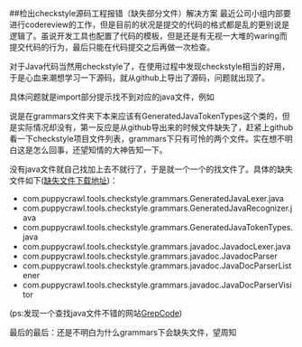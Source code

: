 ##检出checkstyle源码工程报错（缺失部分文件）解决方案
最近公司小组内部要进行codereview的工作，但是目前的状况是提交的代码的格式都是乱的更别说是逻辑了。虽说开发工具也配置了代码的模板，但是还是有无视一大堆的waring而提交代码的行为，最后只能在代码提交之后再做一次检查。
  
对于Java代码当然用checkstyle了，在使用过程中发现checkstyle相当的好用，于是心血来潮想学习一下源码，就从github上导出了源码，问题就出现了。
  
具体问题就是import部分提示找不到对应的java文件，例如

说是在grammars文件夹下本来应该有GeneratedJavaTokenTypes这个类的，但是实际情况却没有，第一反应是从github导出来的时候文件缺失了，赶紧上github看一下checkstyle项目文件列表，grammars下只有可怜的两个文件。实在想不明白这是怎么回事，还望知情的大神告知一下。
  
没有java文件就自己找加上去不就行了，于是就一个一个的找文件了。具体的缺失文件如下([缺失文件下载地址](https://github.com/damon-cwz/personalBlog/tree/master/20150717-%E6%A3%80%E5%87%BAcheckstyle%E6%BA%90%E7%A0%81%E5%B7%A5%E7%A8%8B%E6%8A%A5%E9%94%99%EF%BC%88%E7%BC%BA%E5%A4%B1%E9%83%A8%E5%88%86%E6%96%87%E4%BB%B6%EF%BC%89/java))：
  
* com.puppycrawl.tools.checkstyle.grammars.GeneratedJavaLexer.java
* com.puppycrawl.tools.checkstyle.grammars.GeneratedJavaRecognizer.java
* com.puppycrawl.tools.checkstyle.grammars.GeneratedJavaTokenTypes.java
* com.puppycrawl.tools.checkstyle.grammars.javadoc.JavadocLexer.java
* com.puppycrawl.tools.checkstyle.grammars.javadoc.JavadocParser
* com.puppycrawl.tools.checkstyle.grammars.javadoc.JavaDocParserListener
* com.puppycrawl.tools.checkstyle.grammars.javadoc.JavaDocParserVisitor
  
(ps:发现一个查找java文件不错的网站[GrepCode](http://grepcode.com/))
  
最后的最后：还是不明白为什么grammars下会缺失文件，望周知




